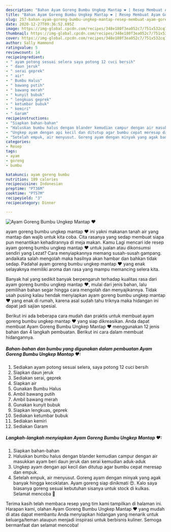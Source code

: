 ```yaml
---
description: "Bahan Ayam Goreng Bumbu Ungkep Mantap ❤ | Resep Membuat Ayam Goreng Bumbu Ungkep Mantap ❤ Yang Lezat Sekali"
title: "Bahan Ayam Goreng Bumbu Ungkep Mantap ❤ | Resep Membuat Ayam Goreng Bumbu Ungkep Mantap ❤ Yang Lezat Sekali"
slug: 257-bahan-ayam-goreng-bumbu-ungkep-mantap-resep-membuat-ayam-goreng-bumbu-ungkep-mantap-yang-lezat-sekali
date: 2020-12-27T09:36:52.695Z
image: https://img-global.cpcdn.com/recipes/348e180f3ea052c7/751x532cq70/ayam-goreng-bumbu-ungkep-mantap-❤-foto-resep-utama.jpg
thumbnail: https://img-global.cpcdn.com/recipes/348e180f3ea052c7/751x532cq70/ayam-goreng-bumbu-ungkep-mantap-❤-foto-resep-utama.jpg
cover: https://img-global.cpcdn.com/recipes/348e180f3ea052c7/751x532cq70/ayam-goreng-bumbu-ungkep-mantap-❤-foto-resep-utama.jpg
author: Sally Hammond
ratingvalue: 5
reviewcount: 14
recipeingredient:
- " ayam potong sesuai selera saya potong 12 cuci bersih"
- " daun jeruk"
- " serai geprek"
- " air"
- " Bumbu Halus"
- " bawang putih"
- " bawang merah"
- " kunyit bubuk"
- " lengkuas geprek"
- " ketumbar bubuk"
- " kemiri"
- " Garam"
recipeinstructions:
- "Siapkan bahan-bahan"
- "Haluskan bumbu halus dengan blander kemudian campur dengan air masukkan ayam beri daun jeruk dan serai kemudian aduk-aduk"
- "Ungkep ayam dengan api kecil dan ditutup agar bumbu cepat meresap dan empuk."
- "Setelah empuk, air menyusut. Goreng ayam dengan minyak yang agak banyak hingga kecoklatan. Ayam goreng siap dinikmati 😍. Kalo saya biasanya goreng sesuai kebutuhan sisanya untuk stock di kulkas. Selamat mencoba 🥰"
categories:
- Resep
tags:
- ayam
- goreng
- bumbu

katakunci: ayam goreng bumbu 
nutrition: 189 calories
recipecuisine: Indonesian
preptime: "PT36M"
cooktime: "PT57M"
recipeyield: "3"
recipecategory: Dinner

---
```



![Ayam Goreng Bumbu Ungkep Mantap ❤](https://img-global.cpcdn.com/recipes/348e180f3ea052c7/751x532cq70/ayam-goreng-bumbu-ungkep-mantap-❤-foto-resep-utama.jpg)


ayam goreng bumbu ungkep mantap ❤ ini yakni makanan tanah air yang mantap dan wajib untuk kita coba. Cita rasanya yang sedap membuat siapa pun menantikan kehadirannya di meja makan.
Kamu Lagi mencari ide resep ayam goreng bumbu ungkep mantap ❤ untuk jualan atau dikonsumsi sendiri yang Lezat? Cara menyiapkannya memang susah-susah gampang. andaikata salah mengolah maka hasilnya akan hambar dan bahkan tidak sedap. Padahal ayam goreng bumbu ungkep mantap ❤ yang enak selayaknya memiliki aroma dan rasa yang mampu memancing selera kita.



Banyak hal yang sedikit banyak berpengaruh terhadap kualitas rasa dari ayam goreng bumbu ungkep mantap ❤, mulai dari jenis bahan, lalu pemilihan bahan segar hingga cara mengolah dan menyajikannya. Tidak usah pusing kalau hendak menyiapkan ayam goreng bumbu ungkep mantap ❤ yang enak di rumah, karena asal sudah tahu triknya maka hidangan ini dapat jadi sajian spesial.


Berikut ini ada beberapa cara mudah dan praktis untuk membuat ayam goreng bumbu ungkep mantap ❤ yang siap dikreasikan. Anda dapat membuat Ayam Goreng Bumbu Ungkep Mantap ❤ menggunakan 12 jenis bahan dan 4 langkah pembuatan. Berikut ini cara dalam membuat hidangannya.

<!--inarticleads1-->

##### Bahan-bahan dan bumbu yang digunakan dalam pembuatan Ayam Goreng Bumbu Ungkep Mantap ❤:

1. Sediakan  ayam potong sesuai selera, saya potong 12 cuci bersih
1. Siapkan  daun jeruk
1. Sediakan  serai, geprek
1. Siapkan  air
1. Gunakan  Bumbu Halus
1. Ambil  bawang putih
1. Ambil  bawang merah
1. Gunakan  kunyit bubuk
1. Siapkan  lengkuas, geprek
1. Sediakan  ketumbar bubuk
1. Sediakan  kemiri
1. Sediakan  Garam




<!--inarticleads2-->

##### Langkah-langkah menyiapkan Ayam Goreng Bumbu Ungkep Mantap ❤:

1. Siapkan bahan-bahan
1. Haluskan bumbu halus dengan blander kemudian campur dengan air masukkan ayam beri daun jeruk dan serai kemudian aduk-aduk
1. Ungkep ayam dengan api kecil dan ditutup agar bumbu cepat meresap dan empuk.
1. Setelah empuk, air menyusut. Goreng ayam dengan minyak yang agak banyak hingga kecoklatan. Ayam goreng siap dinikmati 😍. Kalo saya biasanya goreng sesuai kebutuhan sisanya untuk stock di kulkas. Selamat mencoba 🥰




Terima kasih telah membaca resep yang tim kami tampilkan di halaman ini. Harapan kami, olahan Ayam Goreng Bumbu Ungkep Mantap ❤ yang mudah di atas dapat membantu Anda menyiapkan hidangan yang menarik untuk keluarga/teman ataupun menjadi inspirasi untuk berbisnis kuliner. Semoga bermanfaat dan selamat mencoba!
